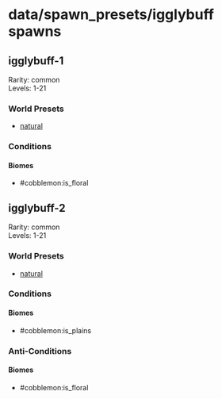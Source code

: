 # data/spawn_presets/igglybuff spawns  
  
## igglybuff-1  
Rarity: common  
Levels: 1-21  
  
### World Presets  
* [natural](/data/world_presets/natural.md)  
  
### Conditions  
  
#### Biomes  
  * #cobblemon:is_floral
  
  
## igglybuff-2  
Rarity: common  
Levels: 1-21  
  
### World Presets  
* [natural](/data/world_presets/natural.md)  
  
### Conditions  
  
#### Biomes  
  * #cobblemon:is_plains
  
  
### Anti-Conditions  
  
#### Biomes  
  * #cobblemon:is_floral
  
